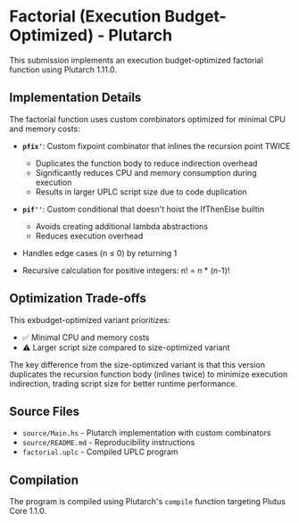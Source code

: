 # Factorial (Execution Budget-Optimized) - Plutarch

This submission implements an execution budget-optimized factorial function using Plutarch 1.11.0.

## Implementation Details

The factorial function uses custom combinators optimized for minimal CPU and memory costs:

- **`pfix'`**: Custom fixpoint combinator that inlines the recursion point TWICE
  - Duplicates the function body to reduce indirection overhead
  - Significantly reduces CPU and memory consumption during execution
  - Results in larger UPLC script size due to code duplication

- **`pif''`**: Custom conditional that doesn't hoist the IfThenElse builtin
  - Avoids creating additional lambda abstractions
  - Reduces execution overhead

- Handles edge cases (n ≤ 0) by returning 1
- Recursive calculation for positive integers: n! = n \* (n-1)!

## Optimization Trade-offs

This exbudget-optimized variant prioritizes:

- ✅ Minimal CPU and memory costs
- ⚠️ Larger script size compared to size-optimized variant

The key difference from the size-optimized variant is that this version duplicates the recursion function body (inlines twice) to minimize execution indirection, trading script size for better runtime performance.

## Source Files

- `source/Main.hs` - Plutarch implementation with custom combinators
- `source/README.md` - Reproducibility instructions
- `factorial.uplc` - Compiled UPLC program

## Compilation

The program is compiled using Plutarch's `compile` function targeting Plutus Core 1.1.0.
